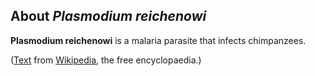 About *Plasmodium reichenowi* 
-----------------------------



**Plasmodium reichenowi** is a malaria parasite that infects
chimpanzees.

([Text](http://en.wikipedia.org/wiki/Plasmodium_reichenowi) from
[Wikipedia](http://en.wikipedia.org/), the free encyclopaedia.)
